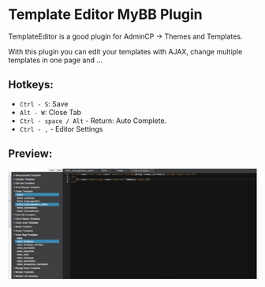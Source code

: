 # Template Editor MyBB Plugin
TemplateEditor is a good plugin for AdminCP -> Themes and Templates.

With this plugin you can edit your templates with AJAX, change multiple templates in one page and ...

## Hotkeys:

- `Ctrl - S`: Save
- `Alt - W`: Close Tab
- `Ctrl - space / Alt` - Return: Auto Complete.
- `Ctrl - ,` - Editor Settings

## Preview:
![TemplateEditor](screenshot.jpg)
